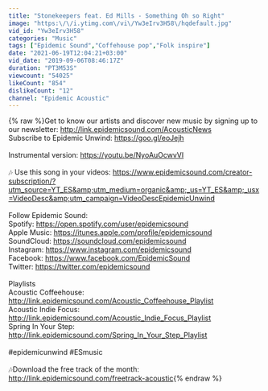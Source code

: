 ```yaml
---
title: "Stonekeepers feat. Ed Mills - Something Oh so Right"
image: "https:\/\/i.ytimg.com\/vi\/Yw3eIrv3H58\/hqdefault.jpg"
vid_id: "Yw3eIrv3H58"
categories: "Music"
tags: ["Epidemic Sound","Coffehouse pop","Folk inspire"]
date: "2021-06-19T12:04:21+03:00"
vid_date: "2019-09-06T08:46:17Z"
duration: "PT3M53S"
viewcount: "54025"
likeCount: "854"
dislikeCount: "12"
channel: "Epidemic Acoustic"
---
```

{% raw %}Get to know our artists and discover new music by signing up to our newsletter: <a rel="nofollow" target="blank" href="http://link.epidemicsound.com/AcousticNews">http://link.epidemicsound.com/AcousticNews</a><br />Subscribe to Epidemic Unwind: <a rel="nofollow" target="blank" href="https://goo.gl/eoJejh">https://goo.gl/eoJejh</a><br /><br />Instrumental version: <a rel="nofollow" target="blank" href="https://youtu.be/NyoAuOcwvVI">https://youtu.be/NyoAuOcwvVI</a><br /><br />🎶 Use this song in your videos: <a rel="nofollow" target="blank" href="https://www.epidemicsound.com/creator-subscription/?utm_source=YT_ES&amp;utm_medium=organic&amp;_us=YT_ES&amp;_usx=VideoDesc&amp;utm_campaign=VideoDescEpidemicUnwind">https://www.epidemicsound.com/creator-subscription/?utm_source=YT_ES&amp;utm_medium=organic&amp;_us=YT_ES&amp;_usx=VideoDesc&amp;utm_campaign=VideoDescEpidemicUnwind</a><br /><br />Follow Epidemic Sound:<br />Spotify: <a rel="nofollow" target="blank" href="https://open.spotify.com/user/epidemicsound">https://open.spotify.com/user/epidemicsound</a><br />Apple Music: <a rel="nofollow" target="blank" href="https://itunes.apple.com/profile/epidemicsound">https://itunes.apple.com/profile/epidemicsound</a><br />SoundCloud: <a rel="nofollow" target="blank" href="https://soundcloud.com/epidemicsound">https://soundcloud.com/epidemicsound</a><br />Instagram: <a rel="nofollow" target="blank" href="https://www.instagram.com/epidemicsound">https://www.instagram.com/epidemicsound</a><br />Facebook: <a rel="nofollow" target="blank" href="https://www.facebook.com/EpidemicSound">https://www.facebook.com/EpidemicSound</a><br />Twitter: <a rel="nofollow" target="blank" href="https://twitter.com/epidemicsound">https://twitter.com/epidemicsound</a><br /><br />Playlists<br />Acoustic Coffeehouse: <a rel="nofollow" target="blank" href="http://link.epidemicsound.com/Acoustic_Coffeehouse_Playlist">http://link.epidemicsound.com/Acoustic_Coffeehouse_Playlist</a><br />Acoustic Indie Focus: <a rel="nofollow" target="blank" href="http://link.epidemicsound.com/Acoustic_Indie_Focus_Playlist">http://link.epidemicsound.com/Acoustic_Indie_Focus_Playlist</a><br />Spring In Your Step: <a rel="nofollow" target="blank" href="http://link.epidemicsound.com/Spring_In_Your_Step_Playlist">http://link.epidemicsound.com/Spring_In_Your_Step_Playlist</a><br /><br />#epidemicunwind #ESmusic<br /><br />🎶Download the free track of the month: <a rel="nofollow" target="blank" href="http://link.epidemicsound.com/freetrack-acoustic">http://link.epidemicsound.com/freetrack-acoustic</a>{% endraw %}
